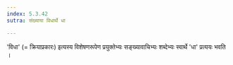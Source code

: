 ```yaml
---
index: 5.3.42
sutra: संख्याया विधार्थे धा

---
```

'विधा'  (= क्रियाप्रकारः)  इत्यस्य विशेषणरूपेण प्रयुक्तेभ्यः  सङ्ख्यावाचिभ्यः शब्देभ्यः स्वार्थे 'धा' प्रत्ययः भवति । 